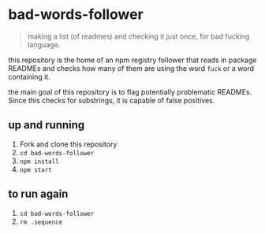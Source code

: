 # bad-words-follower
> making a list (of readmes) and checking it just once, for bad fucking language.

this repository is the home of an npm registry follower that reads in package READMEs
and checks how many of them are using the word `fuck` or a word containing it.

the main goal of this repository is to flag potentially problematic READMEs. Since
this checks for substrings, it is capable of false positives.

## up and running

1. Fork and clone this repository
2. `cd bad-words-follower`
3. `npm install`
3. `npm start`


## to run again
1. `cd bad-words-follower`
2. `rm .sequence`